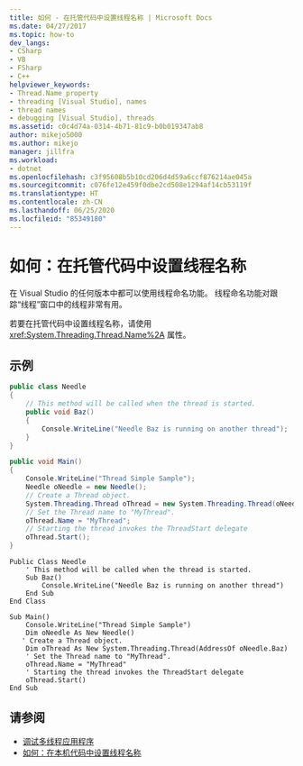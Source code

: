 ```yaml
---
title: 如何 - 在托管代码中设置线程名称 | Microsoft Docs
ms.date: 04/27/2017
ms.topic: how-to
dev_langs:
- CSharp
- VB
- FSharp
- C++
helpviewer_keywords:
- Thread.Name property
- threading [Visual Studio], names
- thread names
- debugging [Visual Studio], threads
ms.assetid: c0c4d74a-0314-4b71-81c9-b0b019347ab8
author: mikejo5000
ms.author: mikejo
manager: jillfra
ms.workload:
- dotnet
ms.openlocfilehash: c3f95608b5b10cd206d4d59a6ccf876214ae045a
ms.sourcegitcommit: c076fe12e459f0dbe2cd508e1294af14cb53119f
ms.translationtype: HT
ms.contentlocale: zh-CN
ms.lasthandoff: 06/25/2020
ms.locfileid: "85349180"
---
```

# <a name="how-to-set-a-thread-name-in-managed-code"></a>如何：在托管代码中设置线程名称
在 Visual Studio 的任何版本中都可以使用线程命名功能。 线程命名功能对跟踪“线程”窗口中的线程非常有用。

 若要在托管代码中设置线程名称，请使用 <xref:System.Threading.Thread.Name%2A> 属性。

## <a name="example"></a>示例

```csharp
public class Needle
{
    // This method will be called when the thread is started.
    public void Baz()
    {
        Console.WriteLine("Needle Baz is running on another thread");
    }
}

public void Main()
{
    Console.WriteLine("Thread Simple Sample");
    Needle oNeedle = new Needle();
    // Create a Thread object.
    System.Threading.Thread oThread = new System.Threading.Thread(oNeedle.Baz);
    // Set the Thread name to "MyThread".
    oThread.Name = "MyThread";
    // Starting the thread invokes the ThreadStart delegate
    oThread.Start();
}
```

```VB
Public Class Needle
    ' This method will be called when the thread is started.
    Sub Baz()
        Console.WriteLine("Needle Baz is running on another thread")
    End Sub
End Class

Sub Main()
    Console.WriteLine("Thread Simple Sample")
    Dim oNeedle As New Needle()
   ' Create a Thread object.
    Dim oThread As New System.Threading.Thread(AddressOf oNeedle.Baz)
    ' Set the Thread name to "MyThread".
    oThread.Name = "MyThread"
    ' Starting the thread invokes the ThreadStart delegate
    oThread.Start()
End Sub
```

## <a name="see-also"></a>请参阅
- [调试多线程应用程序](../debugger/debug-multithreaded-applications-in-visual-studio.md)
- [如何：在本机代码中设置线程名称](../debugger/how-to-set-a-thread-name-in-native-code.md)